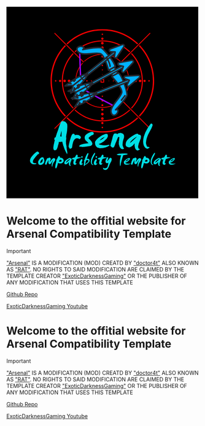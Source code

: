 ![Arsenal Compatibility Tempalte logo](https://github.com/ExoticDG/Arsenal_Compatibility_Template/blob/main/src/main/resources/assets/arsenal_compatibility_template/icon.png)

# Welcome to the offitial website for Arsenal Compatibility Template

> [!IMPORTANT]
> ["Arsenal"](https://modrinth.com/mod/arsenal) IS A MODIFICATION (MOD) CREATD BY ["doctor4t"](https://www.youtube.com/@doctor4t) ALSO KNOWN AS ["RAT"](https://modrinth.com/user/RAT). NO RIGHTS TO SAID MODIFICATION ARE CLAIMED BY THE TEMPLATE CREATOR ["ExoticDarknessGaming"](https://www.youtube.com/@ExoticDarknessGaming) OR THE PUBLISHER OF ANY MODIFICATION THAT USES THIS TEMPLATE


[Github Repo](https://github.com/ExoticDG/Arsenal_Compatibility_Template)

[ExoticDarknessGaming Youtube](https://www.youtube.com/@ExoticDarknessGaming)
# Welcome to the offitial website for Arsenal Compatibility Template

> [!IMPORTANT]
> ["Arsenal"](https://modrinth.com/mod/arsenal) IS A MODIFICATION (MOD) CREATD BY ["doctor4t"](https://www.youtube.com/@doctor4t) ALSO KNOWN AS ["RAT"](https://modrinth.com/user/RAT). NO RIGHTS TO SAID MODIFICATION ARE CLAIMED BY THE TEMPLATE CREATOR ["ExoticDarknessGaming"](https://www.youtube.com/@ExoticDarknessGaming) OR THE PUBLISHER OF ANY MODIFICATION THAT USES THIS TEMPLATE


[Github Repo](https://github.com/ExoticDG/Arsenal_Compatibility_Template)

[ExoticDarknessGaming Youtube](https://www.youtube.com/@ExoticDarknessGaming)
